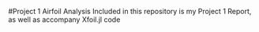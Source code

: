 #Project 1 Airfoil Analysis
Included in this repository is my Project 1 Report, as well as accompany Xfoil.jl code
